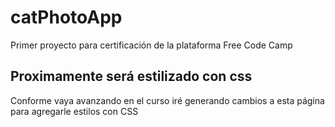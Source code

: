 # catPhotoApp
Primer proyecto para certificación de la plataforma Free Code Camp
## Proximamente será estilizado con css
Conforme vaya avanzando en el curso iré generando cambios a esta página para agregarle estilos con CSS